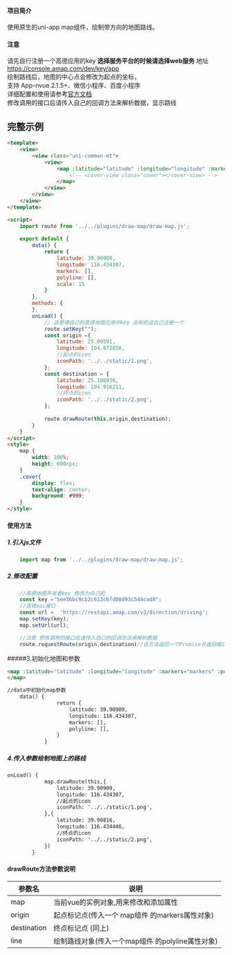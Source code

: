 #### 项目简介
使用原生的uni-app map组件，绘制带方向的地图路线。

####  注意
请先自行注册一个高德应用的key **选择服务平台的时候请选择web服务** 地址 https://console.amap.com/dev/key/app  
绘制路线后，地图的中心点会修改为起点的坐标，  
支持 App-nvue 2.1.5+、微信小程序、百度小程序  
详细配置和使用请参考[官方文档](https://uniapp.dcloud.io/component/map)  
修改调用的接口后请传入自己的回调方法来解析数据，显示路线

## 完整示例
```html
<template>
    <view>
        <view class="uni-common-mt">
            <view>
                <map :latitude="latitude" :longitude="longitude" :markers="markers" :polyline="polyline" :scale="scale">
					<!-- <cover-view class="cover"></cover-view> -->
                </map>
            </view>
        </view>
    </view>
</template>

<script>
	import route from '../../plugins/draw-map/draw-map.js';
	
    export default {
        data() {
            return {
				latitude: 39.90909,
				longitude: 116.434307,
				markers: [],
				polyline: [],
				scale: 15
			}
        },
        methods: {
        },
		onLoad() {
			// 这里填自己的高德地图应用中key 没有的话自己注册一个
			route.setKey("");
			const origin ={
			    latitude: 25.09591,
			    longitude: 104.872858,
				//起点的icon
			    iconPath: '../../static/1.png',
			};
			const destination = {
			    latitude: 25.106936,
			    longitude: 104.916211,
				//终点的icon
			    iconPath: '../../static/2.png',
			};
			
			route.drawRoute(this,origin,destination);
		}
    }
</script>
<style>
    map {
        width: 100%;
        height: 600rpx;
    }
    .cover{
		display: flex;
		text-align: center;
        background: #999;
    }
</style>
```

#### 使用方法
##### 1.引入js文件
```javascript
    import map from '../../plugins/draw-map/draw-map.js';
```
##### 2.修改配置
```javascript
    //高德地图开发者key 修改为自己的
    const key ="5ee36bc9cb2c613c6fd00d93c544cad8";
    //高德api接口
    const url =  'https://restapi.amap.com/v3/direction/driving';
    map.setKey(key);
    map.setUrl(url);

    //注意 修改调用的接口后请传入自己的回调方法来解析数据
    route.requestRoute(origin,destination)//该方法返回一个Promise并返回接口的数据res
```

#####3.初始化地图和参数
```html
<map :latitude="latitude" :longitude="longitude" :markers="markers" :polyline="polyline" :scale="scale">
</map>

//data中初始化map参数
	data() {
                return {
    				latitude: 39.90909,
    				longitude: 116.434307,
    				markers: [],
    				polyline: [],
    			}
            }
```
##### 4.传入参数绘制地图上的路线
```html
onLoad() {
			map.drawRoute(this,{
			    latitude: 39.90909,
			    longitude: 116.434307,
				//起点的icon
			    iconPath: '../../static/1.png',
			},{
			    latitude: 39.90816,
			    longitude: 116.434446,
				//终点的icon
			    iconPath: '../../static/2.png',
			})
		}
```

#### drawRoute方法参数说明

|   参数名  | 说明  |
|--- | --- |
|  map  | 当前vue的实例对象,用来修改和添加属性 |
|  origin  |  起点标记点(传入一个 map组件 的markers属性对象) |
|  destination  |  终点标记点 (同上) |
|  line  |  绘制路线对象(传入一个map组件 的polyline属性对象) |

